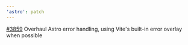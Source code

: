 ```yaml
---
'astro': patch
---
```


[#3859](https://github.com/withastro/astro/pull/3859) Overhaul Astro error handling, using Vite's built-in error overlay when possible
